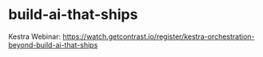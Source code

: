# build-ai-that-ships
Kestra Webinar: https://watch.getcontrast.io/register/kestra-orchestration-beyond-build-ai-that-ships
